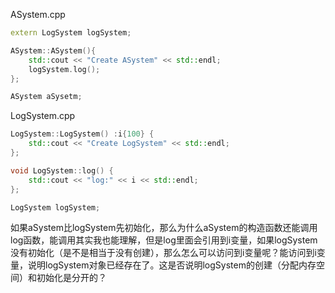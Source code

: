 ASystem.cpp
```c++
extern LogSystem logSystem;

ASystem::ASystem(){
    std::cout << "Create ASystem" << std::endl;
    logSystem.log();
};

ASystem aSysetm;
```

LogSystem.cpp

```c++
LogSystem::LogSystem() :i{100} {
    std::cout << "Create LogSystem" << std::endl;
};

void LogSystem::log() {
    std::cout << "log:" << i << std::endl;
};

LogSystem logSystem;
```

如果aSystem比logSystem先初始化，那么为什么aSystem的构造函数还能调用log函数，能调用其实我也能理解，但是log里面会引用到i变量，如果logSystem没有初始化（是不是相当于没有创建），那么怎么可以访问到i变量呢？能访问到i变量，说明logSystem对象已经存在了。这是否说明logSystem的创建（分配内存空间）和初始化是分开的？